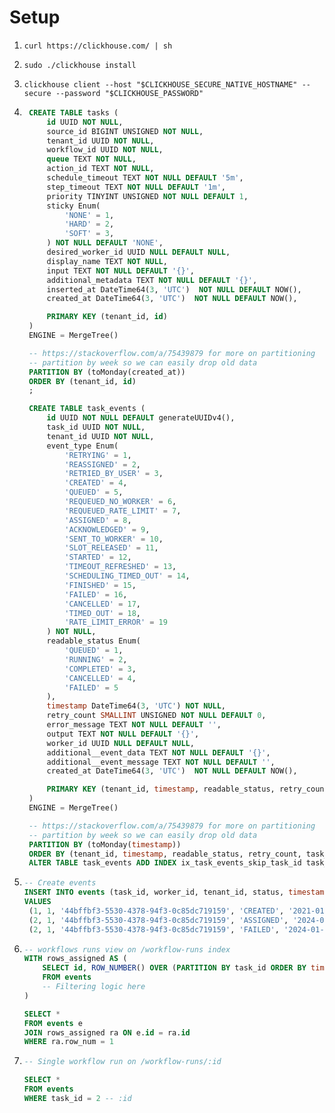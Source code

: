 # Setup

1. `curl https://clickhouse.com/ | sh`
2. `sudo ./clickhouse install`
3. `clickhouse client --host "$CLICKHOUSE_SECURE_NATIVE_HOSTNAME" --secure --password "$CLICKHOUSE_PASSWORD"`

4. ```sql
    CREATE TABLE tasks (
        id UUID NOT NULL,
        source_id BIGINT UNSIGNED NOT NULL,
        tenant_id UUID NOT NULL,
        workflow_id UUID NOT NULL,
        queue TEXT NOT NULL,
        action_id TEXT NOT NULL,
        schedule_timeout TEXT NOT NULL DEFAULT '5m',
        step_timeout TEXT NOT NULL DEFAULT '1m',
        priority TINYINT UNSIGNED NOT NULL DEFAULT 1,
        sticky Enum(
            'NONE' = 1,
            'HARD' = 2,
            'SOFT' = 3,
        ) NOT NULL DEFAULT 'NONE',
        desired_worker_id UUID NULL DEFAULT NULL,
        display_name TEXT NOT NULL,
        input TEXT NOT NULL DEFAULT '{}',
        additional_metadata TEXT NOT NULL DEFAULT '{}',
        inserted_at DateTime64(3, 'UTC')  NOT NULL DEFAULT NOW(),
        created_at DateTime64(3, 'UTC')  NOT NULL DEFAULT NOW(),

        PRIMARY KEY (tenant_id, id)
    )
    ENGINE = MergeTree()

    -- https://stackoverflow.com/a/75439879 for more on partitioning
    -- partition by week so we can easily drop old data
    PARTITION BY (toMonday(created_at))
    ORDER BY (tenant_id, id)
    ;

    CREATE TABLE task_events (
        id UUID NOT NULL DEFAULT generateUUIDv4(),
        task_id UUID NOT NULL,
        tenant_id UUID NOT NULL,
        event_type Enum(
            'RETRYING' = 1,
            'REASSIGNED' = 2,
            'RETRIED_BY_USER' = 3,
            'CREATED' = 4,
            'QUEUED' = 5,
            'REQUEUED_NO_WORKER' = 6,
            'REQUEUED_RATE_LIMIT' = 7,
            'ASSIGNED' = 8,
            'ACKNOWLEDGED' = 9,
            'SENT_TO_WORKER' = 10,
            'SLOT_RELEASED' = 11,
            'STARTED' = 12,
            'TIMEOUT_REFRESHED' = 13,
            'SCHEDULING_TIMED_OUT' = 14,
            'FINISHED' = 15,
            'FAILED' = 16,
            'CANCELLED' = 17,
            'TIMED_OUT' = 18,
            'RATE_LIMIT_ERROR' = 19
        ) NOT NULL,
        readable_status Enum(
            'QUEUED' = 1,
            'RUNNING' = 2,
            'COMPLETED' = 3,
            'CANCELLED' = 4,
            'FAILED' = 5
        ),
        timestamp DateTime64(3, 'UTC') NOT NULL,
        retry_count SMALLINT UNSIGNED NOT NULL DEFAULT 0,
        error_message TEXT NOT NULL DEFAULT '',
        output TEXT NOT NULL DEFAULT '{}',
        worker_id UUID NULL DEFAULT NULL,
        additional__event_data TEXT NOT NULL DEFAULT '{}',
        additional__event_message TEXT NOT NULL DEFAULT '',
        created_at DateTime64(3, 'UTC')  NOT NULL DEFAULT NOW(),

        PRIMARY KEY (tenant_id, timestamp, readable_status, retry_count, task_id)
    )
    ENGINE = MergeTree()

    -- https://stackoverflow.com/a/75439879 for more on partitioning
    -- partition by week so we can easily drop old data
    PARTITION BY (toMonday(timestamp))
    ORDER BY (tenant_id, timestamp, readable_status, retry_count, task_id);
    ALTER TABLE task_events ADD INDEX ix_task_events_skip_task_id task_id TYPE set(2048) GRANULARITY 4;
   ```

5. ```sql
   -- Create events
   INSERT INTO events (task_id, worker_id, tenant_id, status, timestamp, retry_count, error_message)
   VALUES
    (1, 1, '44bffbf3-5530-4378-94f3-0c85dc719159', 'CREATED', '2021-01-01 00:00:00', 0, NULL),
    (2, 1, '44bffbf3-5530-4378-94f3-0c85dc719159', 'ASSIGNED', '2024-01-01 12:34:56', 1, NULL),
    (2, 1, '44bffbf3-5530-4378-94f3-0c85dc719159', 'FAILED', '2024-01-01 12:34:58', 1, 'A foobar went wrong')
   ```

6. ```sql
   -- workflows runs view on /workflow-runs index
   WITH rows_assigned AS (
       SELECT id, ROW_NUMBER() OVER (PARTITION BY task_id ORDER BY timestamp DESC) AS row_num
       FROM events
       -- Filtering logic here
   )

   SELECT *
   FROM events e
   JOIN rows_assigned ra ON e.id = ra.id
   WHERE ra.row_num = 1
   ```

7. ```sql
   -- Single workflow run on /workflow-runs/:id

   SELECT *
   FROM events
   WHERE task_id = 2 -- :id
   ```
